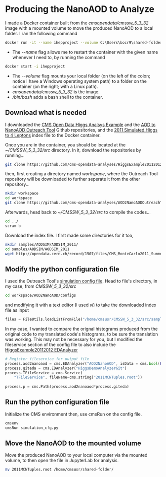 # Producing the NanoAOD to Analyze  

I made a Docker container built from the *cmsopendata/cmssw_5_3_32* image with a mounted volume to move the produced NanoAOD to a local folder. I ran the following command
```bash
docker run -it --name ihepproject --volume C:\Users\bocr9\shared-folder\:/home/cmsusr/shared-folder cmsopendata/cmssw_5_3_32 /bin/bash
```
* The *--name* flag allows me to restart the container with the given name whenever I need to, by running the command 
```bash
docker start -i ihepproject
```
* The *--volume* flag mounts your local folder (on the left of the colon; notice I have a Windows operating system path) to a folder on the container (on the right; with a Linux path).
* *cmsopendata/cmssw_5_3_32* is the image.
* */bin/bash* adds a bash shell to the container. 

## Download what is needed

I downloaded the [CMS Open Data Higgs Analsys Example](https://github.com/cms-opendata-analyses/HiggsExample20112012) and 
the [AOD to NanoAOD Outreach Tool](https://github.com/cms-opendata-analyses/AOD2NanoAODOutreachTool) Github repositories, and
the [2011 Simulated Higgs to 4 Leptons](http://opendata.cern.ch/record/1507) index file to the Docker container.

Once you are in the container, you should be located at the *~/CMSSW_5_3_32/src* directory. In it, download the repositories by running...
```bash
git clone https://github.com/cms-opendata-analyses/HiggsExample20112012.git
```
then, first creating a directory named *workspace*, where the Outreach Tool repository will be downloaded to further seperate it from the other repository...
```bash
mkdir workspace
cd workspace
git clone https://github.com/cms-opendata-analyses/AOD2NanoAODOutreachTool.git
```
Afterwards, head back to *~/CMSSW_5_3_32/src* to compile the codes... 
```bash
cd ../
scram b
```

Download the index file. I first made some directories for it too,
```bash
mkdir samples/AODSIM/AODSIM_2011/
cd samples/AODSIM/AODSIM_2011
wget http://opendata.cern.ch/record/1507/files/CMS_MonteCarlo2011_Summer11LegDR_SMHiggsToZZTo4L_M-125_7TeV-powheg15-JHUgenV3-pythia6_AODSIM_PU_S13_START53_LV6-v1_20000_file_index.txt
```

## Modify the python configuration file

I used the Outreach Tool's [simulation config file](https://github.com/cms-opendata-analyses/AOD2NanoAODOutreachTool/blob/master/configs/simulation_cfg.py).
Head to file's directory, in my case, from *CMSSW_5_3_32/src*
```bash
cd workspace/AOD2NanoAOD/configs
```
and modifying it with a text editor (I used *vi*) to take the downloaded index file as input
```python
files = FileUtils.loadListFromFile("/home/cmsusr/CMSSW_5_3_32/src/samples/AODSIM/AODSIM_2011/CMS_MonteCarlo2011_Summer11LegDR_SMHiggsToZZTo4L_M-125_7TeV-powheg15-JHUgenV3-pythia6_AODSIM_PU_S13_START53_LV6-v1_20000_file_index.txt")
```

In my case, I wanted to compare the orignal histograms produced from the original code to my translated code's histograms, to be sure the translation was working.
This may not be necessary for you, but I modified the fileservice section of the config file to also include the [HiggsExample20112012 EDAnalyzer](https://github.com/cms-opendata-analyses/HiggsExample20112012/blob/master/HiggsDemoAnalyzer/src/HiggsDemoAnalyzerGit.cc)
```python
# Register fileservice for output file
process.aod2nanoaod = cms.EDAnalyzer("AOD2NanoAOD", isData = cms.bool(False))
process.giteda = cms.EDAnalyzer("HiggsDemoAnalyzerGit")
process.TFileService = cms.Service(
    "TFileService", fileName=cms.string("2011MCNTuples.root"))
    
process.p = cms.Path(process.aod2nanoaod*process.giteda)
```
## Run the python configuration file

Initialize the CMS environment then, use cmsRun on the config file.
```bash
cmsenv
cmsRun simulation_cfg.py
```
## Move the NanoAOD to the mounted volume

Move the produced NanoAOD to your local computer via the mounted volume, to then open the file in JupyterLab for analysis.

```bash
mv 2011MCNTuples.root /home/cmsusr/shared-folder/
```
